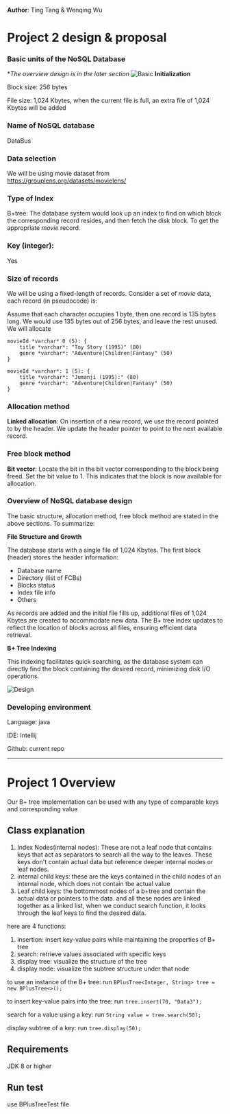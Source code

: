 **Author**: Ting Tang & Wenqing Wu

# Project 2 design & proposal
### Basic units of the NoSQL Database
**The overview design is in the later section*
![Basic](https://github.com/jasplil/CS7280-P1/assets/39994190/5aad9931-452f-4f9b-88da-066f6811dcc9)
**Initialization**

Block size: 256 bytes

File size: 1,024 Kbytes, when the current file is full, an extra file of 1,024 Kbytes will be added

### Name of NoSQL database

DataBus

### Data selection

We will be using movie dataset from https://grouplens.org/datasets/movielens/

### Type of Index

B+tree: The database system would look up an index to find on which block the corresponding record resides, and then fetch the disk block. To get the appropriate *movie* record.

### Key (integer):

Yes

### Size of records

We will be using a fixed-length of records. Consider a set of *movie* data, each record (in pseudocode) is:

Assume that each character occupies 1 byte, then one record is 135 bytes long. We would use 135 bytes out of 256 bytes, and leave the rest unused. We will allocate

```
movieId *varchar* 0 (5): {
	title *varchar*: "Toy Story (1995)" (80)
	genre *varchar*: "Adventure|Children|Fantasy" (50)
}

movieId *varchar*: 1 (5): {
	title *varchar*: "Jumanji (1995):" (80)
	genre *varchar*: "Adventure|Children|Fantasy" (50)
}

```

### Allocation method

**Linked allocation**: On insertion of a new record, we use the record pointed to by the header. We update the header pointer to point to the next available record.

### Free block method

**Bit vector**: Locate the bit in the bit vector corresponding to the block being freed.
Set the bit value to 1. This indicates that the block is now available for allocation.

### Overview of NoSQL database design

The basic structure, allocation method, free block method are stated in the above sections.
To summarize:

**File Structure and Growth**

The database starts with a single file of 1,024 Kbytes.
The first block (header) stores the header information:
- Database name
- Directory (list of FCBs)
- Blocks status
- Index file info
- Others

As records are added and the initial file fills up, additional files of 1,024 Kbytes are created to accommodate new data.
The B+ tree index updates to reflect the location of blocks across all files, ensuring efficient data retrieval.

**B+ Tree Indexing**

This indexing facilitates quick searching, as the database system can directly find the block containing the desired record, minimizing disk I/O operations.

![Design](https://github.com/jasplil/CS7280-P1/assets/39994190/a8a39633-dfce-4837-b643-681620336b97)
### Developing environment

Language: java

IDE: Intellij

Github: current repo

----
# Project 1 Overview
Our B+ tree implementation can be used with any type of comparable keys and corresponding value

## Class explanation
1. Index Nodes(internal nodes): These are not a leaf node that contains keys that act as separators to search
all the way to the leaves. These keys don't contain actual data but reference deeper internal nodes
or leaf nodes.
2. internal child keys: these are the keys contained in the child nodes of an internal node, which does not contain tbe actual value
3. Leaf child keys: the bottommost nodes of a b+tree and contain the actual data or pointers to the data. and all these
nodes are linked together as a linked list, when we conduct search function, it looks through the leaf keys to find
the desired data.

here are 4 functions:
1. insertion: insert key-value pairs while maintaining the properties of B+ tree
2. search: retrieve values associated with specific keys
3. display tree: visualize the structure of the tree
4. display node: visualize the subtree structure under that node

to use an instance of the B+ tree:
run `BPlusTree<Integer, String> tree = new BPlusTree<>();`

to insert key-value pairs into the tree:
run `tree.insert(70, "Data3");`

search for a value using a key:
run `String value = tree.search(50);`

display subtree of a key:
run `tree.display(50);`

##  Requirements
JDK 8 or higher

## Run test
use BPlusTreeTest file



